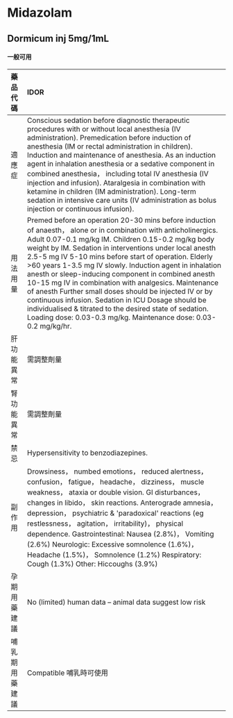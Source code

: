 # Midazolam

## Dormicum inj 5mg/1mL

#### 一般可用

| 藥品代碼       | IDOR                                                                                                                                                                                                                                                                                                                                                                                                                                                                                                                                                                                                                                                                                                                  |
|:---------------|:----------------------------------------------------------------------------------------------------------------------------------------------------------------------------------------------------------------------------------------------------------------------------------------------------------------------------------------------------------------------------------------------------------------------------------------------------------------------------------------------------------------------------------------------------------------------------------------------------------------------------------------------------------------------------------------------------------------------|
| 適應症         | Conscious sedation before diagnostic therapeutic procedures with or without local anesthesia (IV administration). Premedication before induction of anesthesia (IM or rectal administration in children). Induction and maintenance of anesthesia. As an induction agent in inhalation anesthesia or a sedative component in combined anesthesia， including total IV anesthesia (IV injection and infusion). Ataralgesia in combination with ketamine in children (IM administration). Long-term sedation in intensive care units (IV administration as bolus injection or continuous infusion).                                                                                                                     |
| 用法用量       | Premed before an operation 20-30 mins before induction of anaesth， alone or in combination with anticholinergics. Adult 0.07-0.1 mg/kg IM. Children 0.15-0.2 mg/kg body weight by IM. Sedation in interventions under local anesth 2.5-5 mg IV 5-10 mins before start of operation. Elderly >60 years 1-3.5 mg IV slowly. Induction agent in inhalation anesth or sleep-inducing component in combined anesth 10-15 mg IV in combination with analgesics. Maintenance of anesth Further small doses should be injected IV or by continuous infusion. Sedation in ICU Dosage should be individualised & titrated to the desired state of sedation. Loading dose: 0.03-0.3 mg/kg. Maintenance dose: 0.03-0.2 mg/kg/hr. |
| 肝功能異常     | 需調整劑量                                                                                                                                                                                                                                                                                                                                                                                                                                                                                                                                                                                                                                                                                                            |
| 腎功能異常     | 需調整劑量                                                                                                                                                                                                                                                                                                                                                                                                                                                                                                                                                                                                                                                                                                            |
| 禁忌           | Hypersensitivity to benzodiazepines.                                                                                                                                                                                                                                                                                                                                                                                                                                                                                                                                                                                                                                                                                  |
| 副作用         | Drowsiness， numbed emotions， reduced alertness， confusion， fatigue， headache， dizziness， muscle weakness， ataxia or double vision. GI disturbances， changes in libido， skin reactions. Anterograde amnesia， depression， psychiatric & 'paradoxical' reactions (eg restlessness， agitation， irritability)， physical dependence. Gastrointestinal: Nausea (2.8%)， Vomiting (2.6%) Neurologic: Excessive somnolence (1.6%)， Headache (1.5%)， Somnolence (1.2%) Respiratory: Cough (1.3%) Other: Hiccoughs (3.9%)                                                                                                                                                                                       |
| 孕期用藥建議   | No (limited) human data – animal data suggest low risk                                                                                                                                                                                                                                                                                                                                                                                                                                                                                                                                                                                                                                                                |
| 哺乳期用藥建議 | Compatible 哺乳時可使用                                                                                                                                                                                                                                                                                                                                                                                                                                                                                                                                                                                                                                                                                               |


